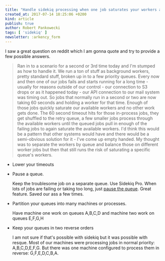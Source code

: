 ```yaml
---
title: "Handle sidekiq processing when one job saturates your workers and the rest queue up"
created_at: 2017-07-14 18:25:06 +0200
kind: article
publish: true
author: Robert Pankowecki
tags: [ 'sidekiq' ]
newsletter: :arkency_form
---
```


I saw a great question on reddit which I am gonna quote and try to provide a few possible answers.


> Ran in to a scenario for a second or 3rd time today and I'm stumped as how to handle it.
> We run a ton of stuff as background workers, pretty standard stuff, broken up in to a few priority queues.
> Every now and then one of our jobs fails and starts running for a long time - usually for reasons outside of our control - our connection to S3 drops or as it happened today - our API connection to our mail system was timing out.
> So jobs that normally run in a second or two are now taking 60 seconds and holding a worker for that time. Enough of those jobs quickly saturate our available workers and no other work gets done. The 60 second timeout hits for those in-process jobs, they get shuffled to the retry queue, a few smaller jobs process through the available workers until the queued jobs pull in enough of the failing jobs to again saturate the available workers.
> I'd think this would be a pattern that other systems would have and there would be a semi-obvious solution for it - I've come up empty handed. My thought was to separate the workers by queue and balance those on different worker jobs but then that still runs the risk of saturating a specific queue's workers.

<!-- more -->

* Lower your timeouts

* Pause a queue.

    Keep the troublesome job on a separate queue. Use Sidekiq Pro. When lots of jobs are failing or taking too long, just [pause the queue](https://github.com/mperham/sidekiq/wiki/Pro-API#pausing-queues). Great feature. Saved our ass a few times.

* Partition your queues into many machines or processes.

    Have machine one work on queues A,B,C,D and machine two work on queues E,F,G,H

* Keep your queues in two reverse orders

    I am not sure if that's possible with sidekiq but it was possible with resque. Most of our machines were processing jobs in normal priority: A,B,C,D,E,F,G. But there was one machine configured to process them in reverse: G,F,E,D,C,B,A.
